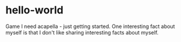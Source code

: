 # hello-world
Game I need acapella - just getting started.
One interesting fact about myself is that I don't like sharing interesting facts about myself.
